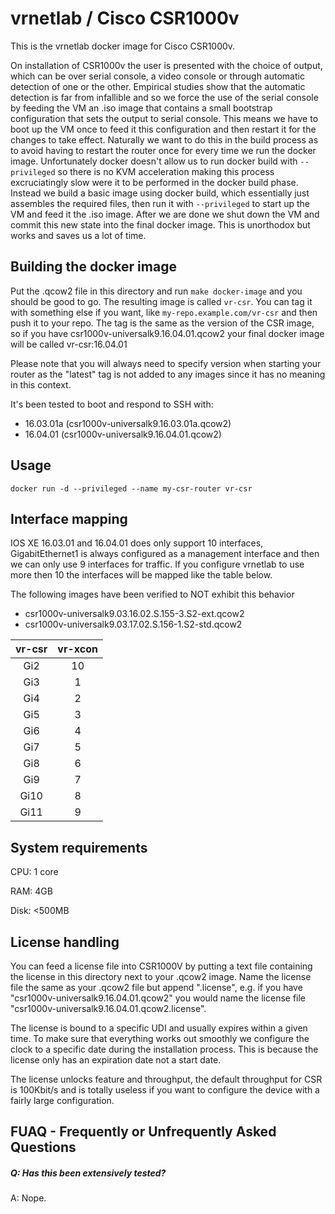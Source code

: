 vrnetlab / Cisco CSR1000v
===========================
This is the vrnetlab docker image for Cisco CSR1000v.

On installation of CSR1000v the user is presented with the choice of output,
which can be over serial console, a video console or through automatic
detection of one or the other. Empirical studies show that the automatic
detection is far from infallible and so we force the use of the serial console
by feeding the VM an .iso image that contains a small bootstrap configuration
that sets the output to serial console. This means we have to boot up the VM
once to feed it this configuration and then restart it for the changes to take
effect. Naturally we want to do this in the build process as to avoid having to
restart the router once for every time we run the docker image. Unfortunately
docker doesn't allow us to run docker build with `--privileged` so there is no
KVM acceleration making this process excruciatingly slow were it to be
performed in the docker build phase. Instead we build a basic image using
docker build, which essentially just assembles the required files, then run it
with `--privileged` to start up the VM and feed it the .iso image. After we are
done we shut down the VM and commit this new state into the final docker image.
This is unorthodox but works and saves us a lot of time.

Building the docker image
-------------------------
Put the .qcow2 file in this directory and run `make docker-image` and
you should be good to go. The resulting image is called `vr-csr`. You can tag
it with something else if you want, like `my-repo.example.com/vr-csr` and then
push it to your repo. The tag is the same as the version of the CSR image, so
if you have csr1000v-universalk9.16.04.01.qcow2 your final docker image will be called
vr-csr:16.04.01

Please note that you will always need to specify version when starting your
router as the "latest" tag is not added to any images since it has no meaning
in this context.

It's been tested to boot and respond to SSH with:

 * 16.03.01a (csr1000v-universalk9.16.03.01a.qcow2)
 * 16.04.01 (csr1000v-universalk9.16.04.01.qcow2)

Usage
-----
```
docker run -d --privileged --name my-csr-router vr-csr
```

Interface mapping
-----------------
IOS XE 16.03.01 and 16.04.01 does only support 10 interfaces, GigabitEthernet1 is always configured
as a management interface and then we can only use 9 interfaces for traffic. If you configure vrnetlab
to use more then 10 the interfaces will be mapped like the table below. 

The following images have been verified to NOT exhibit this behavior
- csr1000v-universalk9.03.16.02.S.155-3.S2-ext.qcow2
- csr1000v-universalk9.03.17.02.S.156-1.S2-std.qcow2

| vr-csr | vr-xcon |
| :---:  |  :---:  |
| Gi2    | 10      |
| Gi3    | 1       |
| Gi4    | 2       |
| Gi5    | 3       |
| Gi6    | 4       |
| Gi7    | 5       |
| Gi8    | 6       |
| Gi9    | 7       |
| Gi10   | 8       |
| Gi11   | 9       |

System requirements
-------------------
CPU: 1 core

RAM: 4GB

Disk: <500MB

License handling
----------------
You can feed a license file into CSR1000V by putting a text file containing the
license in this directory next to your .qcow2 image. Name the license file the
same as your .qcow2 file but append ".license", e.g. if you have
"csr1000v-universalk9.16.04.01.qcow2" you would name the license file
"csr1000v-universalk9.16.04.01.qcow2.license".

The license is bound to a specific UDI and usually expires within a given time.
To make sure that everything works out smoothly we configure the clock to
a specific date during the installation process. This is because the license
only has an expiration date not a start date.

The license unlocks feature and throughput, the default throughput
for CSR is 100Kbit/s and is totally useless if you want to configure the device
with a fairly large configuration.

FUAQ - Frequently or Unfrequently Asked Questions
-------------------------------------------------
##### Q: Has this been extensively tested?
A: Nope. 
